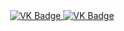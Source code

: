 <div id="badges" align ="center">
  <a href= "https://vk.com/feed">
    <img src = "https://img.shields.io/badge/vk-blue?style=for-the-badge&logo=VK&logoColor=white" alt="VK Badge"/>
  </a>

  <a href= "https://mail.google.com/mail/u/0/#inbox">
    <img src = "https://img.shields.io/badge/EMAIL-red?style=for-the-badge&logo=Gmail&logoColor=white" alt="VK Badge"/>
  </a>
</div>
